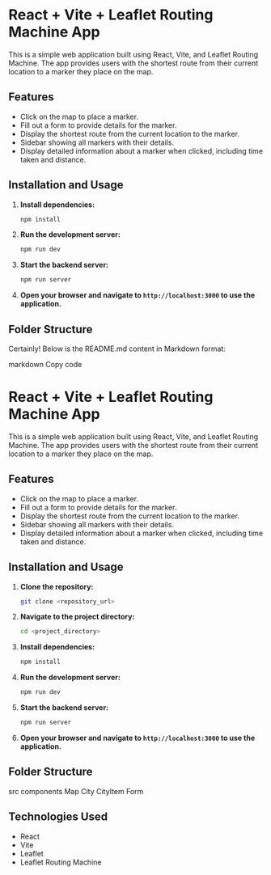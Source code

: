 # React + Vite + Leaflet Routing Machine App

This is a simple web application built using React, Vite, and Leaflet Routing Machine. The app provides users with the shortest route from their current location to a marker they place on the map.

## Features

- Click on the map to place a marker.
- Fill out a form to provide details for the marker.
- Display the shortest route from the current location to the marker.
- Sidebar showing all markers with their details.
- Display detailed information about a marker when clicked, including time taken and distance.

## Installation and Usage



1. **Install dependencies:**

    ```bash
    npm install
    ```

2. **Run the development server:**

    ```bash
    npm run dev
    ```

3. **Start the backend server:**

    ```bash
    npm run server
    ```

4. **Open your browser and navigate to `http://localhost:3000` to use the application.**

## Folder Structure

Certainly! Below is the README.md content in Markdown format:

markdown
Copy code
# React + Vite + Leaflet Routing Machine App

This is a simple web application built using React, Vite, and Leaflet Routing Machine. The app provides users with the shortest route from their current location to a marker they place on the map.

## Features

- Click on the map to place a marker.
- Fill out a form to provide details for the marker.
- Display the shortest route from the current location to the marker.
- Sidebar showing all markers with their details.
- Display detailed information about a marker when clicked, including time taken and distance.

## Installation and Usage

1. **Clone the repository:**

    ```bash
    git clone <repository_url>
    ```

2. **Navigate to the project directory:**

    ```bash
    cd <project_directory>
    ```

3. **Install dependencies:**

    ```bash
    npm install
    ```

4. **Run the development server:**

    ```bash
    npm run dev
    ```

5. **Start the backend server:**

    ```bash
    npm run server
    ```

6. **Open your browser and navigate to `http://localhost:3000` to use the application.**

## Folder Structure

src
   components
      Map
      City
        CityItem
        Form

## Technologies Used

- React
- Vite
- Leaflet
- Leaflet Routing Machine

